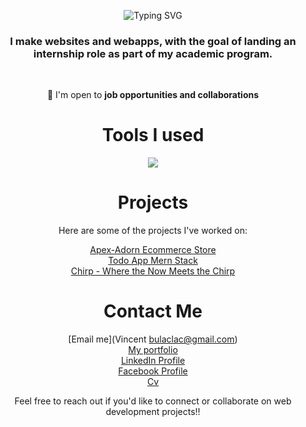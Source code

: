 <p align="center" ><img src="https://readme-typing-svg.demolab.com?font=Oswald&weight=700&size=30&duration=2000&pause=1000&color=EFBE0A&background=E10430&center=true&vCenter=true&random=false&width=435&lines=Hello;I+am;vincent+bulaclac" alt="Typing SVG" /></p>

<h3 align="center">I make websites and webapps, with the goal of landing an internship role as part of my academic program.</h3>

<br/>

<div align="center">
  
  💼 I'm open to **job opportunities and collaborations**
  
</div>


<div align="center">
<h1>Tools I used</h1>
<a href="https://skillicons.dev">
  <img src="https://skillicons.dev/icons?i=js,html,css,react,tailwind,bootstrap,nodejs,mongodb&perline=8">
</a>
</div>


<div align="center">
<h1>Projects</h1>
Here are some of the projects I've worked on:

 [Apex-Adorn Ecommerce Store](https://github.com/cout05/apexadorn-ecommerce-website) <br/>
 [Todo App Mern Stack](https://github.com/cout05/todo-app) <br/>
 [Chirp - Where the Now Meets the Chirp ](https://github.com/cout05/chirp)
 
</div>

 <div align="center">
<h1>Contact Me</h1>
   
[Email me](Vincent bulaclac@gmail.com) <br/>
[My portfolio](...) <br/>
[LinkedIn Profile](...) <br/>
[Facebook Profile](https://www.facebook.com/share/18QBVygBUJ/) <br/>
[Cv](https://sg.docworkspace.com/d/sIHr-jqKwAfDlsKwG)

Feel free to reach out if you'd like to connect or collaborate on web development projects!!
 </div>
